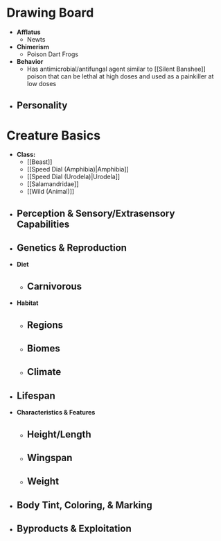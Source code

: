 # Drawing Board
- **Afflatus**
	- Newts
- **Chimerism**
	- Poison Dart Frogs
- **Behavior**
	- Has antimicrobial/antifungal agent similar to [[Silent Banshee]] poison that can be lethal at high doses and used as a painkiller at low doses
- **Personality**
	- 
# Creature Basics
- **Class:**
	- [[Beast]]
	- [[Speed Dial (Amphibia)|Amphibia]]
	- [[Speed Dial (Urodela)|Urodela]]
	- [[Salamandridae]]
	- [[Wild (Animal)]]
- **Perception & Sensory/Extrasensory Capabilities**
	- 
- **Genetics & Reproduction**
	- 
- **Diet**
	- Carnivorous
		- 
- **Habitat**
	- Regions
		- 
	- Biomes
		- 
	- Climate
		- 
- **Lifespan**
	- 
- **Characteristics & Features**
	- Height/Length
		- 
	- Wingspan
		- 
	- Weight
		- 
- **Body Tint, Coloring, & Marking**
	- 
- **Byproducts & Exploitation**
	- 
